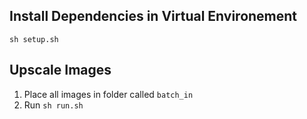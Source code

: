 ## Install Dependencies in Virtual Environement
`sh setup.sh`
## Upscale Images
1. Place all images in folder called `batch_in`
2. Run `sh run.sh`
